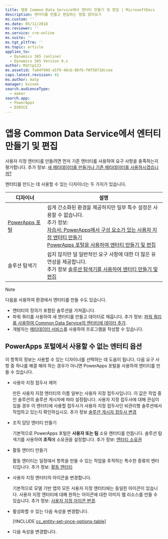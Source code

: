 ```yaml
---
title: 앱용 Common Data Service에서 엔터티 만들기 및 편집 | MicrosoftDocs
description: 엔터티를 만들고 편집하는 방법 알아보기
ms.custom: ''
ms.date: 05/11/2018
ms.reviewer: ''
ms.service: crm-online
ms.suite: ''
ms.tgt_pltfrm: ''
ms.topic: article
applies_to:
  - Dynamics 365 (online)
  - Dynamics 365 Version 9.x
author: Mattp123
ms.assetid: fa04f99d-a5f9-48cb-8bfb-f0f50718ccee
caps.latest.revision: 41
ms.author: matp
manager: kvivek
search.audienceType:
  - maker
search.app:
  - PowerApps
  - D365CE
---
```

# <a name="create-and-edit-entities-in-common-data-service-for-apps"></a>앱용 Common Data Service에서 엔터티 만들기 및 편집

사용자 지정 엔터티를 만들려면 먼저 기존 엔터티를 사용하여 요구 사항을 충족하는지 평가합니다. 추가 정보: [새 메타데이터를 만들거나 기존 메타데이터를 사용하시겠습니까?](create-edit-metadata.md#create-new-metadata-or-use-existing-metadata)

엔터티를 만드는 데 사용할 수 있는 디자이너는 두 가지가 있습니다.

|디자이너| 설명|
|--|--|
|[PowerApps 포털](https://web.powerapps.com/?utm_source=padocs&utm_medium=linkinadoc&utm_campaign=referralsfromdoc)|쉽게 간소화된 환경을 제공하지만 일부 특수 설정은 사용할 수 없습니다.<br />추가 정보: <br />[자습서: PowerApps에서 구성 요소가 있는 사용자 지정 엔터티 만들기](/powerapps/maker/common-data-service/create-custom-entity)<br />[PowerApps 포털을 사용하여 엔터티 만들기 및 편집](create-edit-entities-portal.md)|
|솔루션 탐색기|쉽지 않지만 덜 일반적인 요구 사항에 대한 더 많은 유연성을 제공합니다. <br />추가 정보 [솔루션 탐색기를 사용하여 엔터티 만들기 및 편집](create-edit-entities-solution-explorer.md)|

> [!NOTE]
> 다음을 사용하여 환경에서 엔터티를 만들 수도 있습니다.
> - 엔터티의 정의가 포함된 솔루션을 가져옵니다.
> - 파워 쿼리를 사용하여 새 엔터티를 만들고 데이터로 채웁니다. 추가 정보: [파워 쿼리를 사용하여 Common Data Service의 엔터티에 데이터 추가](/powerapps/maker/common-data-service/data-platform-cds-newentity-pq).
> - 개발자는 [메타데이터 서비스](/powerapps/developer/common-data-service/use-web-services#metadata-services)를 사용하여 프로그램을 작성할 수 있습니다.


## <a name="entity-options-not-available-in-the-powerapps-portal"></a>PowerApps 포털에서 사용할 수 없는 엔터티 옵션

이 항목의 정보는 사용할 수 있는 디자이너를 선택하는 데 도움이 됩니다. 다음 요구 사항 중 하나를 해결 해야 하는 경우가 아니면 PowerApps 포털을 사용하여 엔터티를 만들 수 있습니다.

- 사용자 지정 접두사 제어

  만든 사용자 지정 엔터티의 이름 일부는 사용자 지정 접두사입니다. 이 값은 작업 중인 솔루션의 솔루션 게시자에 따라 설정됩니다. 사용자 지정 접두사에 대해 관심이 있을 경우 이 엔터티에 사용할 접두사가 사용자 지정 접두사인 비관리형 솔루션에서 작업하고 있는지 확인하십시오. 추가 정보 [솔루션 게시자 접두사 변경](change-solution-publisher-prefix.md)

- 조직 담당 엔터티 만들기

  기본적으로 PowerApps 포털은 **사용자 또는 팀** 소유 엔터티를 만듭니다. 솔루션 탐색기를 사용하여 **조직**에 소유권을 설정합니다. 추가 정보: [엔터티 소유권](types-of-entities.md#entity-ownership)

- 활동 엔터티 만들기

  활동 엔터티는 일정에서 항목을 만들 수 있는 작업을 추적하는 특수한 종류의 엔터티입니다. 추가 정보: [활동 엔터티](types-of-entities.md#activity-entities)

- 사용자 지정 엔터티의 아이콘을 변경합니다.

  기본적으로 모델 기반 앱의 모든 사용자 지정 엔터티에는 동일한 아이콘이 있습니다. 사용자 지정 엔터티에 대해 원하는 아이콘에 대한 이미지 웹 리소스를 만들 수 있습니다. 추가 정보:  [사용자 지정 아이콘 변경](../model-driven-apps/change-custom-entity-icons.md). 

- 활성화할 수 있는 다음 속성을 변경합니다.

  [!INCLUDE [cc_entity-set-once-options-table](../../includes/cc_entity-set-once-options-table.md)]

- 다음 속성을 변경합니다.

  <!-- Based on ../../includes/cc_entity-changeable-options-table.md 
Removed these:

  /|**Description**/|Provide a meaningful description of the purpose of the entity./|

  /|**Primary Image**/|System entities that support images will already have an **Image** field. You can choose whether to display data in this field as the image for the record by setting this field to **[None]** or **Default Image**.<br /><br /> For custom entities you must first create an image field. Each entity can have only one image field. After you create one, you can change this setting to set the primary image. More information: [Image fields](../maker/common-data-service/types-of-fields.md#image-fields) /|-->

  |옵션   |설명  |
  |---------|---------|
  |**액세스 팀**|이 엔터티에 대한 팀 템플릿을 만듭니다. |
  |**빨리 만들기 허용**|이 엔터티에 대해 **빨리 만들기 양식**을 만들어 게시한 후에는 탐색 창에서 **만들기** 단추를 사용하여 새 레코드를 만들 수 있는 옵션이 있습니다. 추가 정보: [양식 만들기 및 디자인](../model-driven-apps/create-design-forms.md)<br /><br /> 사용자 지정 활동 엔터티에 대해 이 옵션이 활성화되어 있으면 탐색 창에서 **만들기** 단추를 사용할 때 활동 엔터티 그룹에 사용자 지정 활동이 표시됩니다. 하지만 활동은 빨리 만들기 양식을 지원하지 않으므로 사용자 지정 엔터티 아이콘을 클릭할 때 기본 양식이 사용됩니다.|
  |**이 엔터티가 표시되는 영역**|웹 응용 프로그램에서 사용 가능한 사이트맵 영역 중 하나를 선택하여 이 엔터티를 표시합니다. 이는 모델 기반 앱에는 적용되지 않습니다.|
  |**감사**|조직에서 감사 기능이 활성화되어 있으면 이 기능을 사용하여 엔터티 레코드에 대한 변경 내용을 시간에 따라 캡처할 수 있습니다. 엔터티에 대한 감사를 활성화하면 이 엔터티에 해당하는 모든 필드에 대해 감사가 활성화됩니다. 감사를 활성화할 필드를 선택하거나 선택을 취소할 수 있습니다.|
  |**변경 내용 추적**|데이터를 데이터가 처음 추출되었거나 마지막 동기화된 이후로 변경된 데이터를 감지함으로써 효율적인 방식으로 동기화를 활성화합니다.  |
  |**Color(색)**|모델 기반 앱에서 엔터티에 사용할 색을 설정합니다.|
  |**문서 관리**|조직의 문서 관리를 활성화하도록 다른 작업을 수행한 후 이 엔터티에 대해 이 기능을 사용하면 SharePoint와의 상호 작용에 참여할 수 있습니다. |
  |**중복 검색**|조직에서 중복 검색이 활성화되어 있을 경우 이 기능을 사용하면 이 엔터티에 대한 중복 검색 규칙을 만들 수 있습니다.|
  |**모바일에 사용**|이 엔터티를 Dynamics 365 for phones 및 Dynamics 365 for tablets 앱에 사용할 수 있도록 합니다. 인 엔터티를 **모바일에서 읽기 전용**으로 설정할 수 있는 옵션도 있습니다.<br /><br /> 엔터티의 양식에 Dynamics 365 for phones 및 Dynamics 365 for tablets 앱에서 지원되지 않는 확장이 필요할 경우 이 설정을 사용하여 해당 엔터티의 데이터를 모바일 앱 사용자가 편집할 수 없는지 확인합니다.|
  |**Phone Express에 사용**|이 엔터티를 Dynamics 365 for phones 앱에 사용할 수 있도록 합니다.|
  |**편지 병합**|사용자는 이 엔터티를 메일과 병합하여 사용할 수 있습니다.|
  |**Dynamics 365 for Outlook의 오프라인 기능**|Dynamics 365 for Outlook 응용 프로그램이 네트워크에 연결되어 있지 않은 동안 이 엔터티의 데이터를 사용할 수 있는지 여부입니다.|
  |**Dynamics 365 for Outlook의 읽기 창**|엔터티가 Dynamics 365 for Outlook 앱에 대한 읽기 창에 표시되는지 여부입니다.|
  |**사용자 지정 도움말 사용**|활성화된 경우 도움말 URL을 설정하여 사용자가 응용 프로그램에서 도움말 단추를 클릭할 때 표시되는 페이지를 제어합니다. 이를 사용하여 엔터티에 대한 회사 프로세스에 대한 지침을 제공 합니다.|


### <a name="see-also"></a>참조

[솔루션 탐색기를 사용하여 엔터티 만들기 및 편집](create-edit-entities-solution-explorer.md)<br />
[자습서: PowerApps에서 구성 요소가 있는 사용자 지정 엔터티 만들기](/powerapps/maker/common-data-service/create-custom-entity)<br />
[엔터티 편집](edit-entities.md)<br />
[개발자 설명서: 사용자 지정 엔터티 만들기](/dynamics365/customer-engagement/developer/org-service/create-custom-entity)
